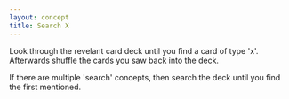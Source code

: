 ```yaml
---
layout: concept
title: Search X
---
```


Look through the revelant card deck until you find a card of type 'x'. Afterwards shuffle the cards you saw back into the deck.

If there are multiple 'search' concepts, then search the deck until you find the first mentioned.
